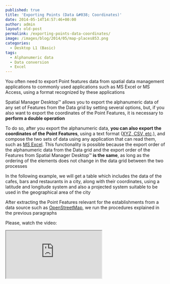 ```yaml
---
published: true
title: 'Exporting Points (Data &#038; Coordinates)'
date: 2014-05-14T14:57:46+00:00
author: admin
layout: old-post
permalink: /exporting-points-data-coordinates/
image: /images/blog/2014/05/map-places853.png
categories:
  - Desktop L1 (Basic)
tags:
  - Alphanumeric data
  - Data conversion
  - Excel
---
```

You often need to export Point features data from spatial data management applications to commonly used applications such as MS Excel or MS Access, using a format recognized by these applications<!--more-->

Spatial Manager Desktop™ allows you to export the alphanumeric data of any set of Features from the Data grid by setting several options, but, if you also want to export the coordinates of the Point Features, it is necessary to **perform a double operation**

To do so, after you export the alphanumeric data, **you can also export the coordinates of the Point Features**, using a text format (<a title="CSV Wiki" href="https://en.wikipedia.org/wiki/Comma-separated_values" target="_blank" rel="nofollow">XYZ, CSV, etc</a>.), and compose the two sets of data using any application that can read them, such as <a title="MS Excel product page" href="http://office.microsoft.com/en-us/excel/" target="_blank" rel="nofollow">MS Excel</a>. This functionality is possible because the export order of the alphanumeric data from the Data grid and the export order of the Features from Spatial Manager Desktop™ **is the same**, as long as the ordering of the elements <span>does not change</span> in the data grid between the two processes

In the following example, we will get a table which includes the data of the cafes, bars and restaurants in a city, along with their coordinates, using a latitude and longitude system and also a projected system suitable to be used in the geographical area of the city

After extracting the Point Features relevant for the establishments from a data source such as <a title="OpenStreetMap Wiki" href="https://en.wikipedia.org/wiki/OpenStreetMap" target="_blank" rel="nofollow">OpenStreetMap</a>, we run the procedures explained in the previous paragraphs

Please, watch the video:

<div class="embed-responsive embed-responsive-16by9">
  <iframe class="embed-responsive-item" src="https://www.youtube.com/embed/Q63xG8JRf-4" allowfullscreen></iframe>
</div>
